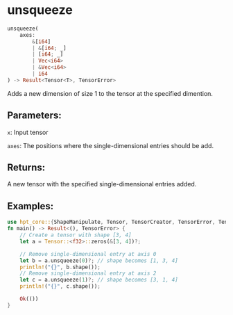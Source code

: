# unsqueeze
```rust
unsqueeze(
    axes: 
        &[i64]
        | &[i64; _]
        | [i64; _] 
        | Vec<i64> 
        | &Vec<i64>
        | i64
) -> Result<Tensor<T>, TensorError>
```
Adds a new dimension of size 1 to the tensor at the specified dimention.

## Parameters:
`x`: Input tensor

`axes`: The positions where the single-dimensional entries should be add.

## Returns:
A new tensor with the specified single-dimensional entries added.

## Examples:
```rust
use hpt_core::{ShapeManipulate, Tensor, TensorCreator, TensorError, TensorInfo};
fn main() -> Result<(), TensorError> {
    // Create a tensor with shape [3, 4]
    let a = Tensor::<f32>::zeros(&[3, 4])?;

    // Remove single-dimensional entry at axis 0
    let b = a.unsqueeze(0)?; // shape becomes [1, 3, 4]
    println!("{}", b.shape());
    // Remove single-dimensional entry at axis 2
    let c = a.unsqueeze(1)?; // shape becomes [3, 1, 4]
    println!("{}", c.shape());

    Ok(())
}
```